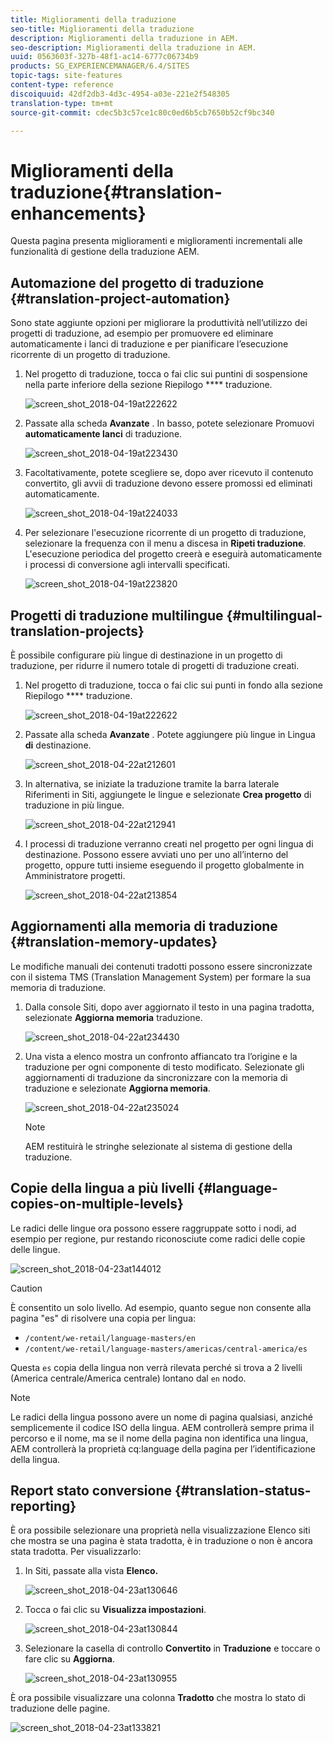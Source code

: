 ```yaml
---
title: Miglioramenti della traduzione
seo-title: Miglioramenti della traduzione
description: Miglioramenti della traduzione in AEM.
seo-description: Miglioramenti della traduzione in AEM.
uuid: 0563603f-327b-48f1-ac14-6777c06734b9
products: SG_EXPERIENCEMANAGER/6.4/SITES
topic-tags: site-features
content-type: reference
discoiquuid: 42df2db3-4d3c-4954-a03e-221e2f548305
translation-type: tm+mt
source-git-commit: cdec5b3c57ce1c80c0ed6b5cb7650b52cf9bc340

---
```



# Miglioramenti della traduzione{#translation-enhancements}

Questa pagina presenta miglioramenti e miglioramenti incrementali alle funzionalità di gestione della traduzione AEM.

## Automazione del progetto di traduzione {#translation-project-automation}

Sono state aggiunte opzioni per migliorare la produttività nell’utilizzo dei progetti di traduzione, ad esempio per promuovere ed eliminare automaticamente i lanci di traduzione e per pianificare l’esecuzione ricorrente di un progetto di traduzione.

1. Nel progetto di traduzione, tocca o fai clic sui puntini di sospensione nella parte inferiore della sezione Riepilogo **** traduzione.

   ![screen_shot_2018-04-19at222622](assets/screen_shot_2018-04-19at222622.jpg)

1. Passate alla scheda **Avanzate** . In basso, potete selezionare Promuovi **automaticamente lanci** di traduzione.

   ![screen_shot_2018-04-19at223430](assets/screen_shot_2018-04-19at223430.jpg)

1. Facoltativamente, potete scegliere se, dopo aver ricevuto il contenuto convertito, gli avvii di traduzione devono essere promossi ed eliminati automaticamente.

   ![screen_shot_2018-04-19at224033](assets/screen_shot_2018-04-19at224033.jpg)

1. Per selezionare l&#39;esecuzione ricorrente di un progetto di traduzione, selezionare la frequenza con il menu a discesa in **Ripeti traduzione**. L&#39;esecuzione periodica del progetto creerà e eseguirà automaticamente i processi di conversione agli intervalli specificati.

   ![screen_shot_2018-04-19at223820](assets/screen_shot_2018-04-19at223820.jpg)

## Progetti di traduzione multilingue {#multilingual-translation-projects}

È possibile configurare più lingue di destinazione in un progetto di traduzione, per ridurre il numero totale di progetti di traduzione creati.

1. Nel progetto di traduzione, tocca o fai clic sui punti in fondo alla sezione Riepilogo **** traduzione.

   ![screen_shot_2018-04-19at222622](assets/screen_shot_2018-04-19at222622.jpg)

1. Passate alla scheda **Avanzate** . Potete aggiungere più lingue in Lingua **di** destinazione.

   ![screen_shot_2018-04-22at212601](assets/screen_shot_2018-04-22at212601.jpg)

1. In alternativa, se iniziate la traduzione tramite la barra laterale Riferimenti in Siti, aggiungete le lingue e selezionate **Crea progetto** di traduzione in più lingue.

   ![screen_shot_2018-04-22at212941](assets/screen_shot_2018-04-22at212941.jpg)

1. I processi di traduzione verranno creati nel progetto per ogni lingua di destinazione. Possono essere avviati uno per uno all’interno del progetto, oppure tutti insieme eseguendo il progetto globalmente in Amministratore progetti.

   ![screen_shot_2018-04-22at213854](assets/screen_shot_2018-04-22at213854.jpg)

## Aggiornamenti alla memoria di traduzione {#translation-memory-updates}

Le modifiche manuali dei contenuti tradotti possono essere sincronizzate con il sistema TMS (Translation Management System) per formare la sua memoria di traduzione.

1. Dalla console Siti, dopo aver aggiornato il testo in una pagina tradotta, selezionate **Aggiorna memoria** traduzione.

   ![screen_shot_2018-04-22at234430](assets/screen_shot_2018-04-22at234430.jpg)

1. Una vista a elenco mostra un confronto affiancato tra l’origine e la traduzione per ogni componente di testo modificato. Selezionate gli aggiornamenti di traduzione da sincronizzare con la memoria di traduzione e selezionate **Aggiorna memoria**.

   ![screen_shot_2018-04-22at235024](assets/screen_shot_2018-04-22at235024.jpg)

   >[!NOTE]
   >
   >AEM restituirà le stringhe selezionate al sistema di gestione della traduzione.

## Copie della lingua a più livelli {#language-copies-on-multiple-levels}

Le radici delle lingue ora possono essere raggruppate sotto i nodi, ad esempio per regione, pur restando riconosciute come radici delle copie delle lingue.

![screen_shot_2018-04-23at144012](assets/screen_shot_2018-04-23at144012.jpg)

>[!CAUTION]
>
>È consentito un solo livello. Ad esempio, quanto segue non consente alla pagina &quot;es&quot; di risolvere una copia per lingua:
>
>* `/content/we-retail/language-masters/en`
>* `/content/we-retail/language-masters/americas/central-america/es`
>
>
Questa `es` copia della lingua non verrà rilevata perché si trova a 2 livelli (America centrale/America centrale) lontano dal `en` nodo.

>[!NOTE]
>
>Le radici della lingua possono avere un nome di pagina qualsiasi, anziché semplicemente il codice ISO della lingua. AEM controllerà sempre prima il percorso e il nome, ma se il nome della pagina non identifica una lingua, AEM controllerà la proprietà cq:language della pagina per l’identificazione della lingua.

## Report stato conversione {#translation-status-reporting}

È ora possibile selezionare una proprietà nella visualizzazione Elenco siti che mostra se una pagina è stata tradotta, è in traduzione o non è ancora stata tradotta. Per visualizzarlo:

1. In Siti, passate alla vista **Elenco.**

   ![screen_shot_2018-04-23at130646](assets/screen_shot_2018-04-23at130646.jpg)

1. Tocca o fai clic su **Visualizza impostazioni**.

   ![screen_shot_2018-04-23at130844](assets/screen_shot_2018-04-23at130844.jpg)

1. Selezionare la casella di controllo **Convertito** in **Traduzione** e toccare o fare clic su **Aggiorna**.

   ![screen_shot_2018-04-23at130955](assets/screen_shot_2018-04-23at130955.jpg)

È ora possibile visualizzare una colonna **Tradotto** che mostra lo stato di traduzione delle pagine.

![screen_shot_2018-04-23at133821](assets/screen_shot_2018-04-23at133821.jpg)

